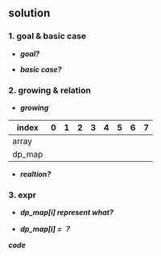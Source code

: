 ## solution 

### 1. goal & basic case

- ***goal?*** 


- ***basic case?*** 

### 2. growing & relation 

- ***growing***

| index  | 0   | 1   | 2   | 3   | 4   | 5   | 6   | 7   |
| ------ | --- | --- | --- | --- | --- | --- | --- | --- |
| array  |     |     |     |     |     |     |     |     |
| dp_map |     |     |     |     |     |     |     |     |

- ***realtion?***

### 3. expr

- ***dp_map[i] represent what?***

- ***dp_map[i] = ？***

***code***

```js

```